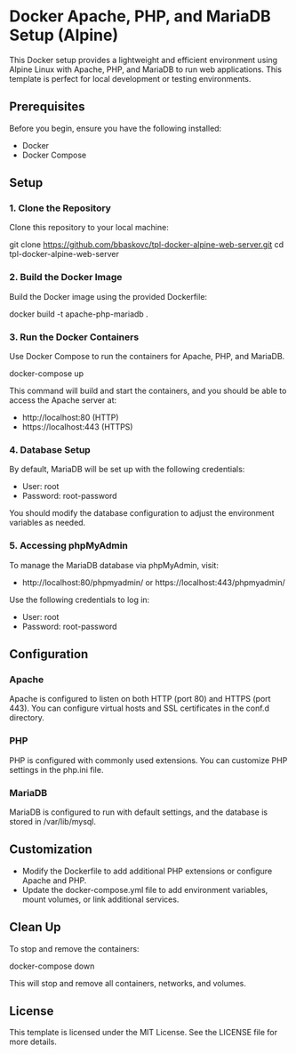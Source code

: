 # Docker Apache, PHP, and MariaDB Setup (Alpine)

This Docker setup provides a lightweight and efficient environment using Alpine Linux with Apache, PHP, and MariaDB to run web applications. This template is perfect for local development or testing environments.

## Prerequisites

Before you begin, ensure you have the following installed:

- Docker
- Docker Compose

## Setup

### 1. Clone the Repository

Clone this repository to your local machine:

git clone https://github.com/bbaskovc/tpl-docker-alpine-web-server.git
cd tpl-docker-alpine-web-server

### 2. Build the Docker Image

Build the Docker image using the provided Dockerfile:

docker build -t apache-php-mariadb .

### 3. Run the Docker Containers

Use Docker Compose to run the containers for Apache, PHP, and MariaDB.

docker-compose up

This command will build and start the containers, and you should be able to access the Apache server at:

- http://localhost:80 (HTTP)
- https://localhost:443 (HTTPS)

### 4. Database Setup

By default, MariaDB will be set up with the following credentials:

- User: root
- Password: root-password

You should modify the database configuration to adjust the environment variables as needed.

### 5. Accessing phpMyAdmin

To manage the MariaDB database via phpMyAdmin, visit:

- http://localhost:80/phpmyadmin/ or https://localhost:443/phpmyadmin/

Use the following credentials to log in:

- User: root
- Password: root-password

## Configuration

### Apache

Apache is configured to listen on both HTTP (port 80) and HTTPS (port 443). You can configure virtual hosts and SSL certificates in the conf.d directory.

### PHP

PHP is configured with commonly used extensions. You can customize PHP settings in the php.ini file.

### MariaDB

MariaDB is configured to run with default settings, and the database is stored in /var/lib/mysql.

## Customization

- Modify the Dockerfile to add additional PHP extensions or configure Apache and PHP.
- Update the docker-compose.yml file to add environment variables, mount volumes, or link additional services.

## Clean Up

To stop and remove the containers:

docker-compose down

This will stop and remove all containers, networks, and volumes.

## License

This template is licensed under the MIT License. See the LICENSE file for more details.
